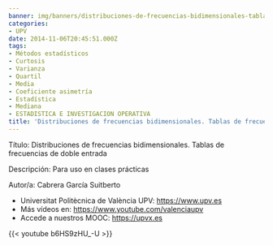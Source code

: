 ```yaml
---
banner: img/banners/distribuciones-de-frecuencias-bidimensionales-tablas-de-frecuencias-de-doble-entrada-upv-1.jpg
categories:
- UPV
date: 2014-11-06T20:45:51.000Z
tags:
- Métodos estadísticos
- Curtosis
- Varianza
- Quartil
- Media
- Coeficiente asimetría
- Estadística
- Mediana
- ESTADISTICA E INVESTIGACION OPERATIVA
title: 'Distribuciones de frecuencias bidimensionales. Tablas de frecuencias de doble entrada |  | UPV'
---
```


Título: Distribuciones de frecuencias bidimensionales. Tablas de frecuencias de doble entrada

Descripción: Para uso en clases prácticas 

Autor/a: Cabrera García Suitberto



+ Universitat Politècnica de València UPV: https://www.upv.es
+ Más vídeos en: https://www.youtube.com/valenciaupv
+ Accede a nuestros MOOC: https://upvx.es

{{< youtube b6HS9zHU_-U >}}

